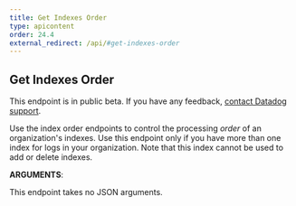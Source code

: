 ```yaml
---
title: Get Indexes Order
type: apicontent
order: 24.4
external_redirect: /api/#get-indexes-order
---
```


## Get Indexes Order

<div class="alert alert-warning">
This endpoint is in public beta. If you have any feedback, <a href="/help">contact Datadog support</a>.
</div>

Use the index order endpoints to control the processing _order_ of an organization's indexes. Use this endpoint only if you have more than one index for logs in your organization. Note that this index cannot be used to add or delete indexes.

**ARGUMENTS**:

This endpoint takes no JSON arguments.
